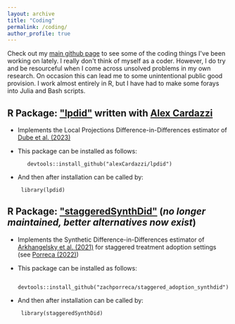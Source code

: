 ```yaml
---
layout: archive
title: "Coding"
permalink: /coding/
author_profile: true
---
```


Check out my [main github page](https://github.com/zachporreca) to see some of the coding things I've been working on lately. I really don't think of myself as a coder. However, I do try and be resourceful when I come across unsolved problems in my own research. On occasion this can lead me to some unintentional public good provision. I work almost entirely in R, but I have had to make some forays into Julia and Bash scripts.

## R Package: ["lpdid"](https://github.com/alexCardazzi/lpdid) written with [Alex Cardazzi](https://alexcardazzi.github.io/)
- Implements the Local Projections Difference-in-Differences estimator of [Dube et al. (2023)](https://www.nber.org/papers/w31184)
- This package can be installed as follows:
   ```
      devtools::install_github("alexCardazzi/lpdid")
    ```
    
 - And then after installation can be called by:
      ```
       library(lpdid)
      ```
      

## R Package: ["staggeredSynthDid"](https://github.com/zachporreca/staggered_adoption_synthdid) (*no longer maintained, better alternatives now exist*)
- Implements the Synthetic Difference-in-Differences estimator of [Arkhangelsky et al. (2021)](https://www.aeaweb.org/articles?id=10.1257/aer.20190159) for staggered treatment adoption settings (see [Porreca (2022)](https://papers.ssrn.com/sol3/papers.cfm?abstract_id=4015931))
- This package can be installed as follows:
     ```
      devtools::install_github("zachporreca/staggered_adoption_synthdid")
    ```
    
 - And then after installation can be called by:
      ```
       library(staggeredSynthDid)
      ```
      
